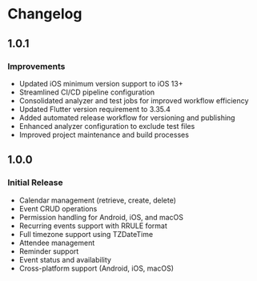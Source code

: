 # Changelog

## 1.0.1

### Improvements

- Updated iOS minimum version support to iOS 13+
- Streamlined CI/CD pipeline configuration
- Consolidated analyzer and test jobs for improved workflow efficiency
- Updated Flutter version requirement to 3.35.4
- Added automated release workflow for versioning and publishing
- Enhanced analyzer configuration to exclude test files
- Improved project maintenance and build processes

## 1.0.0

### Initial Release

- Calendar management (retrieve, create, delete)
- Event CRUD operations
- Permission handling for Android, iOS, and macOS
- Recurring events support with RRULE format
- Full timezone support using TZDateTime
- Attendee management
- Reminder support
- Event status and availability
- Cross-platform support (Android, iOS, macOS)
